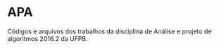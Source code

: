 # APA
Códigos e arquivos dos trabalhos da disciplina de Análise e projeto de algoritmos 2016.2 da UFPB.
